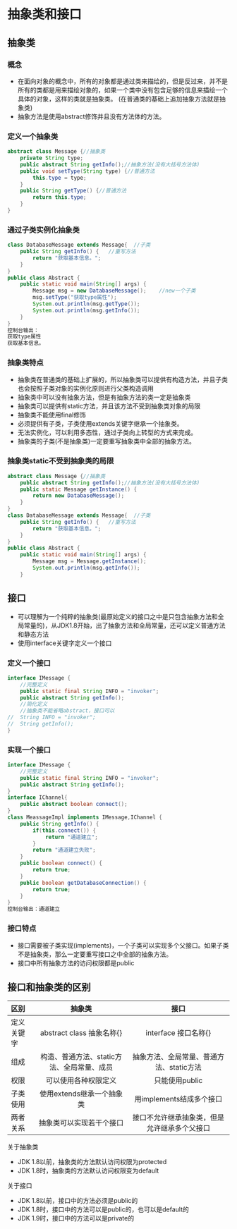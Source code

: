 # 抽象类和接口
## 抽象类
### 概念
- 在面向对象的概念中，所有的对象都是通过类来描绘的，但是反过来，并不是所有的类都是用来描绘对象的，如果一个类中没有包含足够的信息来描绘一个具体的对象，这样的类就是抽象类。
(在普通类的基础上追加抽象方法就是抽象类)
- 抽象方法是使用abstract修饰并且没有方法体的方法。
### 定义一个抽象类
```java
abstract class Message {//抽象类
	private String type;
	public abstract String getInfo();//抽象方法(没有大括号方法体)
	public void setType(String type) {//普通方法
		this.type = type;
	}
	public String getType() {//普通方法
		return this.type;
	}
}
```
### 通过子类实例化抽象类
```java
class DatabaseMessage extends Message{	//子类
	public String getInfo() {	//重写方法
		return "获取基本信息。";
	}
}
public class Abstract {
	public static void main(String[] args) {
		Message msg = new DatabaseMessage();	//new一个子类
		msg.setType("获取type属性");
		System.out.println(msg.getType());
		System.out.println(msg.getInfo());
	}
}
控制台输出：
获取type属性
获取基本信息。
```
### 抽象类特点
- 抽象类在普通类的基础上扩展的，所以抽象类可以提供有构造方法，并且子类也会按照子类对象的实例化原则进行父类构造调用
- 抽象类中可以没有抽象方法，但是有抽象方法的类一定是抽象类
- 抽象类可以提供有static方法，并且该方法不受到抽象类对象的局限
- 抽象类不能使用final修饰
- 必须提供有子类，子类使用extends关键字继承一个抽象类。
- 无法实例化，可以利用多态性，通过子类向上转型的方式来完成。
- 抽象类的子类(不是抽象类)一定要重写抽象类中全部的抽象方法。
### 抽象类static不受到抽象类的局限
```java
abstract class Message {//抽象类
	public abstract String getInfo();//抽象方法(没有大括号方法体)
	public static Message getInstance() {
		return new DatabaseMessage();
	}
}
class DatabaseMessage extends Message{	//子类
	public String getInfo() {	//重写方法
		return "获取基本信息。";
	}
}
public class Abstract {
	public static void main(String[] args) {
		Message msg = Message.getInstance();
		System.out.println(msg.getInfo());
	}
```
## 接口
- 可以理解为一个纯粹的抽象类(最原始定义的接口之中是只包含抽象方法和全局常量的)，从JDK1.8开始，出了抽象方法和全局常量，还可以定义普通方法和静态方法
- 使用interface关键字定义一个接口
### 定义一个接口
```java
interface IMessage {
	//完整定义
	public static final String INFO = "invoker";
	public abstract String getInfo();
	//简化定义
	//抽象类不能省略abstract，接口可以
//	String INFO = "invoker";
//	String getInfo();
}
```
### 实现一个接口
```java
interface IMessage {
	//完整定义
	public static final String INFO = "invoker";
	public abstract String getInfo();
}
interface IChannel{
	public abstract boolean connect();
}
class MeassageImpl implements IMessage,IChannel {
	public String getInfo() {
		if(this.connect()) {
			return "通道建立";
		}
		return "通道建立失败";
	}
	public boolean connect() {
		return true;
	}
	public boolean getDatabaseConnection() {
		return true;
	}
}
控制台输出：通道建立
```
### 接口特点
- 接口需要被子类实现(implements)，一个子类可以实现多个父接口。如果子类不是抽象类，那么一定要重写接口之中全部的抽象方法。
- 接口中所有抽象方法的访问权限都是public
## 接口和抽象类的区别
| 区别  | 抽象类  | 接口 |
| :------------ |:---------------:|:---------------:|
| 定义关键字 | abstract class 抽象名称{} | interface 接口名称{} |
| 组成 | 构造、普通方法、static方法、全局常量、成员 | 抽象方法、全局常量、普通方法、static方法 |
| 权限 | 可以使用各种权限定义 | 只能使用public |
| 子类使用 | 使用extends继承一个抽象类 | 用implements结成多个接口 |
| 两者关系 | 抽象类可以实现若干个接口 | 接口不允许继承抽象类，但是允许继承多个父接口 |

关于抽象类
- JDK 1.8以前，抽象类的方法默认访问权限为protected
- JDK 1.8时，抽象类的方法默认访问权限变为default

关于接口
- JDK 1.8以前，接口中的方法必须是public的
- JDK 1.8时，接口中的方法可以是public的，也可以是default的
- JDK 1.9时，接口中的方法可以是private的
